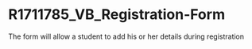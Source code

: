 # R1711785_VB_Registration-Form
The form will allow a student to add his or her details during registration
